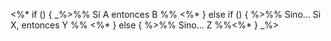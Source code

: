 <%* if () { _%>%%  Sí  A entonces B %%
<%* } else if () { %>%% Sino... Si  X, entonces Y %%
<%* } else { %>%% Sino...  Z %%<%* } _%>